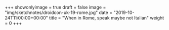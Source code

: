 +++
showonlyimage = true
draft = false
image = "img/sketchnotes/droidcon-uk-19-rome.jpg"
date = "2019-10-24T11:00:00+00:00"
title = "When in Rome, speak maybe not Italian"
weight = 0
+++
